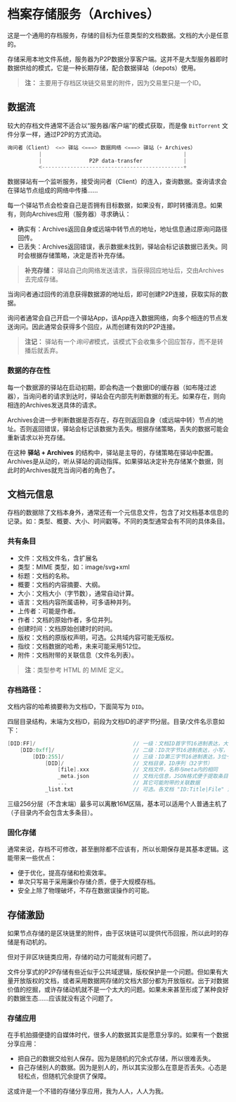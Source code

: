 # 档案存储服务（Archives）

这是一个通用的存档服务，存储的目标为任意类型的文档数据。文档的大小是任意的。

存储采用本地文件系统，服务器为P2P数据分享客户端。这并不是大型服务器即时数据供给的模式，它是一种长期存储，配合数据驿站（depots）使用。

> **注：**
> 主要用于存档区块链交易里的附件，因为交易里只是一个ID。


## 数据流

较大的存档文件通常不适合以“服务器/客户端”的模式获取，而是像 `BitTorrent` 文件分享一样，通过P2P的方式流动。

```go
询问者（Client） <=> 驿站 <===> 数据网络 <===> 驿站（+ Archives）
          |                                             |
          |               P2P data-transfer             |
          <---------------------------------------------+
```

数据驿站有一个监听服务，接受询问者（Client）的连入，查询数据。查询请求会在驿站节点组成的网络中传播……

每一个驿站节点会检查自己是否拥有目标数据，如果没有，即时转播消息。如果有，则向Archives应用（服务器）寻求确认：

- 确实有：Archives返回自身或远端中转节点的地址，地址信息通过原询问路径回传。
- 已丢失：Archives返回错误，表示数据未找到，驿站会标记该数据已丢失。同时会根据存储策略，决定是否补充存储。

> **补充存储：**
> 驿站自己向网络发送请求，当获得回应地址后，交由Archives去完成存储。

当询问者通过回传的消息获得数据源的地址后，即可创建P2P连接，获取实际的数据。

询问者通常会自己开启一个驿站App，该App连入数据网络，向多个相连的节点发送询问。因此通常会获得多个回应，从而创建有效的P2P连接。

> **注记：**
> 驿站有一个*询问者*模式，该模式下会收集多个回应暂存，而不是转播后就丢弃。


### 数据的存在性

每一个数据源的驿站在启动初期，即会构造一个数据ID的缓存器（如布隆过滤器），当询问者的请求到达时，驿站会在内部先判断数据的有无。如果存在，则向相连的Archives发送具体的请求。

Archives会进一步判断数据是否存在，存在则返回自身（或远端中转）节点的地址。否则返回错误，驿站会标记该数据为丢失。根据存储策略，丢失的数据可能会重新请求以补充存储。

在这种 **驿站 + Archives** 的结构中，驿站是主导的，存储策略在驿站中配置。Archives是从动的，听从驿站的调动指挥。如果驿站决定补充存储某个数据，则此时的Archives就充当询问者的角色了。


## 文档元信息

存档的数据除了文档本身外，通常还有一个元信息文件，包含了对文档基本信息的记录。如：类型、概要、大小、时间戳等。不同的类型通常会有不同的具体条目。


### 共有条目

- 文件：文档文件名，含扩展名
- 类型：MIME 类型，如：image/svg+xml
- 标题：文档的名称。
- 概要：文档的内容摘要、大纲。
- 大小：文档大小（字节数），通常自动计算。
- 语言：文档内容所属语种，可多语种并列。
- 上传者：可能是作者。
- 作者：文档的原始作者，多位并列。
- 创建时间：文档原始创建时的时间。
- 版权：文档的原版权声明，可选。公共域内容可能无版权。
- 指纹：文档数据的哈希，未来可能采用512位。
- 附件：文档附带的关联信息（文件名列表）。

> **注**：类型参考 HTML 的 MIME 定义。


### 存档路径：

文档内容的哈希摘要称为文档ID，下面简写为 `DID`。

四层目录结构，末端为文档ID，前段为文档ID的*逐字节*分层。目录/文件名示意如下：

```go
[DID:FF]/                               // 一级：文档ID首字节16进制表达，大写
    [DID:0xff]/                         // 二级：ID次字节16进制表达，小写，前置0x
        [DID:255]/                      // 三级：ID第三字节16进制表达，3位十进制
            [DID]/                      // 文档目录，ID序列（32字节）
                [file].xxx              // 文档文件，名称与meta内的相同
                _meta.json              // 文档元信息，JSON格式便于提取条目
                ...                     // 其它可能附带的关联数据
            _list.txt                   // 可选。各文档 "ID:Title|File" 对应清单（人工友好）
```

三级256分层（不含末端）最多可以离散16M区隔，基本可以适用个人普通主机了（子目录内不会包含太多条目）。


### 固化存储

通常来说，存档不可修改，甚至删除都不应该有，所以长期保存是其基本逻辑。这能带来一些优点：

- 便于优化，提高存储和检索效率。
- 单次只写易于采用廉价存储介质，便于大规模存档。
- 安全上除了物理破坏，不存在数据误操作的可能。


## 存储激励

如果节点存储的是区块链里的附件，由于区块链可以提供代币回报，所以此时的存储是有动机的。

但对于非区块链类应用，存储的动力可能就有问题了。

文件分享式的P2P存储有些近似于公共域逻辑，版权保护是一个问题。但如果有大量开放版权的文档，或者采用数据网存储的文档大部分都为开放版权。出于对数据价值的挖掘，或许存储动机就不是一个太大的问题。如果未来甚至形成了某种良好的数据生态……应该就没有这个问题了。


### 存储应用

在手机拍摄便捷的自媒体时代，很多人的数据其实是愿意分享的。如果有一个数据分享应用：

- 把自己的数据交给别人保存。因为是随机的冗余式存储，所以很难丢失。
- 自己存储别人的数据。因为是别人的，所以其实没那么在意是否丢失。心态是轻松点，但随机冗余提供了保障。

这或许是一个不错的存储分享应用，我为人人，人人为我。